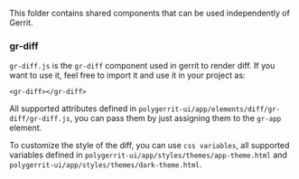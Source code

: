 This folder contains shared components that can be used independently of Gerrit.

### gr-diff

`gr-diff.js` is the `gr-diff` component used in gerrit to render diff. If you want to use it, feel free to import it and use it in your project as:

```
<gr-diff></gr-diff>
```

All supported attributes defined in `polygerrit-ui/app/elements/diff/gr-diff/gr-diff.js`, you can pass them by just assigning them to the `gr-app` element.

To customize the style of the diff, you can use `css variables`, all supported variables defined in `polygerrit-ui/app/styles/themes/app-theme.html` and `polygerrit-ui/app/styles/themes/dark-theme.html`.
